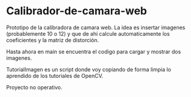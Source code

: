 # Calibrador-de-camara-web
Prototipo de la calibradora de camara web. La idea es insertar imagenes (probablemente 10 o 12) y que de ahí calcule automaticamente los coeficientes y la matriz de distorción. 

Hasta ahora en main se encuentra el codigo para cargar y mostrar dos imagenes.


TutorialImagen es un script donde voy copiando de forma limpia lo aprendido de los tutoriales de OpenCV.



Proyecto no operativo. 
